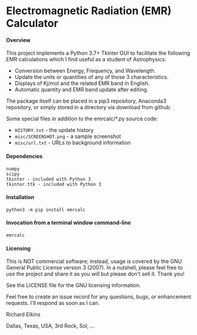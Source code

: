 Electromagnetic Radiation (EMR) Calculator
==========================================

#### Overview

This project implements a Python 3.7+ Tkinter GUI to facilitate the following EMR calculations which I find useful as a student of Astrophysics:
- Conversion between Energy, Frequency, and Wavelength.
- Update the units or quantities of any of those 3 characteristics.
- Displays of Kj/mol and the related EMR band in English.
- Automatic quantity and EMR band update after editing.

The package itself can be placed in a pip3 repository, Anaconda3 repository, or simply stored in a directory via download from github.

Some special files in addition to the emrcalc/*.py source code:
- ```HISTORY.txt``` - the update history
- ```misc/SCREENSHOT.png``` - a sample screenshot
- ```misc/url.txt``` - URLs to background information

#### Dependencies

```
numpy
scipy
tkinter - included with Python 3
tkinter.ttk - included with Python 3
```

#### Installation

```
python3 -m pip install emrcalc
```

#### Invocation from a terminal window command-line

```
emrcalc
```

#### Licensing

This is NOT commercial software; instead, usage is covered by the GNU General Public License version 3 (2007). In a nutshell, please feel free to use the project and share it as you will but please don't sell it. Thank you!

See the LICENSE file for the GNU licensing information.

Feel free to create an issue record for any questions, bugs, or enhancement requests. I'll respond as soon as I can.

Richard Elkins

Dallas, Texas, USA, 3rd Rock, Sol, ...
